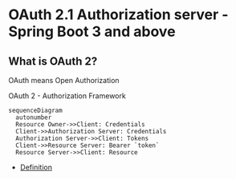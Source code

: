 # OAuth 2.1 Authorization server - Spring Boot 3 and  above

## What is OAuth 2?

OAuth means Open Authorization

OAuth 2 - Authorization Framework

``` mermaid
sequenceDiagram
  autonumber
  Resource Owner->>Client: Credentials
  Client->>Authorization Server: Credentials
  Authorization Server->>Client: Tokens
  Client->>Resource Server: Bearer `token`
  Resource Server->>Client: Resource

```


* [Definition](Definition.md)
